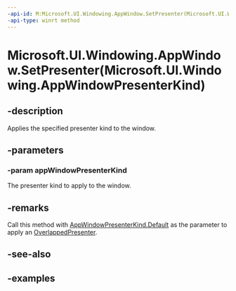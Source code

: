 ```yaml
---
-api-id: M:Microsoft.UI.Windowing.AppWindow.SetPresenter(Microsoft.UI.Windowing.AppWindowPresenterKind)
-api-type: winrt method
---
```


# Microsoft.UI.Windowing.AppWindow.SetPresenter(Microsoft.UI.Windowing.AppWindowPresenterKind)

<!--
public void SetPresenter (Microsoft.UI.Windowing.AppWindowPresenterKind appWindowPresenterKind);
-->


## -description

Applies the specified presenter kind to the window.

## -parameters

### -param appWindowPresenterKind

The presenter kind to apply to the window.

## -remarks

Call this method with [AppWindowPresenterKind.Default](appwindowpresenterkind.md) as the parameter to apply an [OverlappedPresenter](overlappedpresenter.md).

## -see-also

## -examples


